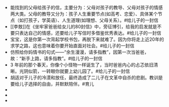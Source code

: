- 能找到的父母给孩子的信，主要分为：父母对孩子的教导、父母对孩子的情感两大类。父母的教导又分为：孩子人生重要节点(如高考、恋爱）、具体某个节点（如打孩子，学英语）、人生道理(如理想、父母关系）。#给儿子的一封信
- [[李敖]]在《坐牢家爸爸给女儿的80封信》中，旁征博引，给我的启发就是不要只表达自己的情感，还要给儿子写信时多借鉴优秀表达。#给儿子的一封信
- 宝宝，这是你第一次背起学校书包，再脱下来就难了。因为你将走上近20年的求学之路，这也意味着你要开始直面对社会。#给儿子的一封信
- 仿照给你妈情书的句式——“余生漫漫，请多指教”，因第一次当爸爸，故：“新手上路，请多指教”。#给儿子的一封信
- 3 年前的那个春天，你像个小怪物一样诞生了，当时爸爸内心的忐忑依旧清晰。光阴似箭，一转眼你就要上幼儿园了。#给儿子的一封信
- 胡适对于儿子的冷漠和放任，最终造成了二儿子在文革中自杀的悲剧。教训是要给儿子选择的自由，并默默陪伴。#育儿
-
-
-